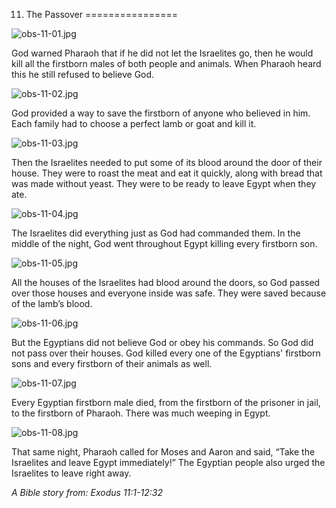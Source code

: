 11. The Passover
================

![obs-11-01.jpg](/var/www/vhosts/door43.org/httpdocs/data/gitrepo/media/en/obs/obs-11-01.jpg "obs-11-01.jpg")

God warned Pharaoh that if he did not let the Israelites go, then he
would kill all the firstborn males of both people and animals. When
Pharaoh heard this he still refused to believe God.

![obs-11-02.jpg](/var/www/vhosts/door43.org/httpdocs/data/gitrepo/media/en/obs/obs-11-02.jpg "obs-11-02.jpg")

God provided a way to save the firstborn of anyone who believed in him.
Each family had to choose a perfect lamb or goat and kill it.

![obs-11-03.jpg](/var/www/vhosts/door43.org/httpdocs/data/gitrepo/media/en/obs/obs-11-03.jpg "obs-11-03.jpg")

Then the Israelites needed to put some of its blood around the door of
their house. They were to roast the meat and eat it quickly, along with
bread that was made without yeast. They were to be ready to leave Egypt
when they ate.

![obs-11-04.jpg](/var/www/vhosts/door43.org/httpdocs/data/gitrepo/media/en/obs/obs-11-04.jpg "obs-11-04.jpg")

The Israelites did everything just as God had commanded them. In the
middle of the night, God went throughout Egypt killing every firstborn
son.

![obs-11-05.jpg](/var/www/vhosts/door43.org/httpdocs/data/gitrepo/media/en/obs/obs-11-05.jpg "obs-11-05.jpg")

All the houses of the Israelites had blood around the doors, so God
passed over those houses and everyone inside was safe. They were saved
because of the lamb’s blood.

![obs-11-06.jpg](/var/www/vhosts/door43.org/httpdocs/data/gitrepo/media/en/obs/obs-11-06.jpg "obs-11-06.jpg")

But the Egyptians did not believe God or obey his commands. So God did
not pass over their houses. God killed every one of the Egyptians'
firstborn sons and every firstborn of their animals as well.

![obs-11-07.jpg](/var/www/vhosts/door43.org/httpdocs/data/gitrepo/media/en/obs/obs-11-07.jpg "obs-11-07.jpg")

Every Egyptian firstborn male died, from the firstborn of the prisoner
in jail, to the firstborn of Pharaoh. There was much weeping in Egypt.

![obs-11-08.jpg](/var/www/vhosts/door43.org/httpdocs/data/gitrepo/media/en/obs/obs-11-08.jpg "obs-11-08.jpg")

That same night, Pharaoh called for Moses and Aaron and said, “Take the
Israelites and leave Egypt immediately!” The Egyptian people also urged
the Israelites to leave right away.

*A Bible story from: Exodus 11:1-12:32*
